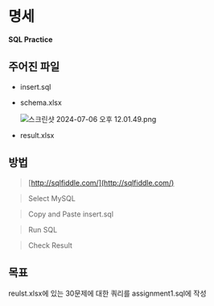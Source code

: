 # 명세   
**SQL Practice**

## 주어진 파일

- insert.sql
- schema.xlsx
    
    ![스크린샷 2024-07-06 오후 12.01.49.png](https://github.com/0214wnstjd/ITE2038/assets/109850168/da8cb325-ae41-403e-954d-d97d95c403b6)
    
- result.xlsx

## 방법

> [http://sqlfiddle.com/](http://sqlfiddle.com/)

> Select MySQL

> Copy and Paste insert.sql 

> Run SQL

> Check Result   

## 목표

reulst.xlsx에 있는 30문제에 대한 쿼리를 assignment1.sql에 작성
